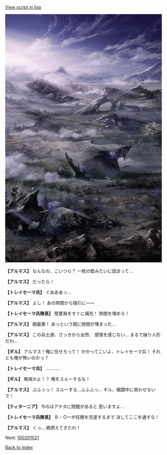 [View script in lisp](../scripts/100201013.txt)

![101_plain_daytime.png](../images/backgrounds/101_plain_daytime.png)

**【アルマス】**
なんなの、こいつら？
一枚の壁みたいに固まって…

**【アルマス】**
だったら！

**【トレイセーマ兵】**
ぐあああっ…

**【アルマス】**
よし！
あの隙間から強引に――

**【トレイセーマ兵隊長】**
壁要員をすぐに補充！
隙間を埋めろ！

**【アルマス】**
絶最悪！
あっという間に隙間が埋まった…

**【アルマス】**
この兵士達、さっきから全然、
感情を感じない…
まるで操り人形だわ…

**【ギル】**
アルマス！俺に任せろって！
かかってこいよ、トレイセーマ兵！
それとも俺が怖いのかっ？

**【トレイセーマ兵】**
…………

**【ギル】**
無視かよ！？
俺をスルーするな！

**【アルマス】**
ぷふぅっ！
スルーする…ふふふっ…
ギル、戦闘中に笑わせないで！

**【ティターニア】**
今のはアナタに問題があると
思いますよ…

**【トレイセーマ兵隊長】**
Ｂ・○一が任務を完遂するまで
決してここを通すな！

**【アルマス】**
くっ…
絶燃えてきたわ！


Next: [100201021](100201021.md)

[Back to index](index.md)
